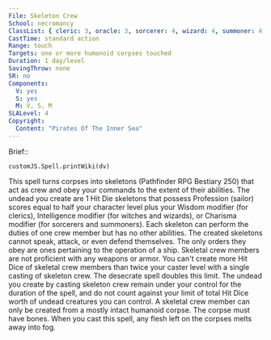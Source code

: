```yaml
---
File: Skeleton Crew
School: necromancy
ClassList: { cleric: 3, oracle: 3, sorcerer: 4, wizard: 4, summoner: 4, unchained summoner: 4, witch: 4 }
CastTime: standard action
Range: touch
Targets: one or more humanoid corpses touched
Duration: 1 day/level
SavingThrow: none
SR: no
Components:
  V: yes
  S: yes
  M: V, S, M
SLALevel: 4
Copyright:
  Content: "Pirates Of The Inner Sea"
---
```

Brief:: 

```dataviewjs
customJS.Spell.printWiki(dv)
```

This spell turns corpses into skeletons (Pathfinder RPG Bestiary 250) that act as crew and obey your commands to the extent of their abilities.  The undead you create are 1 Hit Die skeletons that possess Profession (sailor) scores equal to half your character level plus your Wisdom modifier (for clerics), Intelligence modifier (for witches and wizards), or Charisma modifier (for sorcerers and summoners). Each skeleton can perform the duties of one crew member but has no other abilities. The created skeletons cannot speak, attack, or even defend themselves. The only orders they obey are ones pertaining to the operation of a ship. Skeletal crew members are not proficient with any weapons or armor.  You can't create more Hit Dice of skeletal crew members than twice your caster level with a single casting of skeleton crew. The desecrate spell doubles this limit.  The undead you create by casting skeleton crew remain under your control for the duration of the spell, and do not count against your limit of total Hit Dice worth of undead creatures you can control.  A skeletal crew member can only be created from a mostly intact humanoid corpse. The corpse must have bones. When you cast this spell, any flesh left on the corpses melts away into fog.
